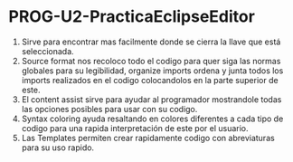 # PROG-U2-PracticaEclipseEditor
1. Sirve para encontrar mas facilmente donde se cierra la llave que está seleccionada.
2. Source format nos recoloco todo el codigo para quer siga las normas globales para su legibilidad, organize imports ordena y junta todos los imports realizados en el codigo colocandolos en la parte superior de este.
3. El content assist sirve para ayudar al programador mostrandole todas las opciones posibles para usar con su codigo.
4. Syntax coloring ayuda resaltando en colores diferentes a cada tipo de codigo para una rapida interpretación de este por el usuario.
5. Las Templates permiten crear rapidamente codigo con abreviaturas para su uso rapido.
